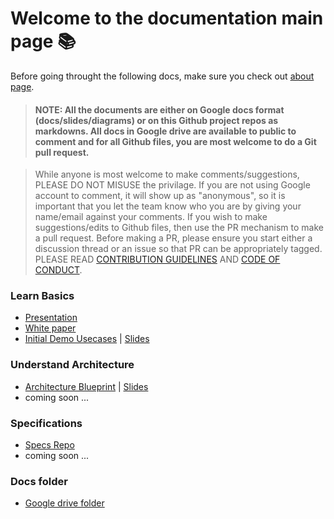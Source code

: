 # Welcome to the documentation main page :books:

Before going throught the following docs, make sure you check out [about page](https://github.com/G2P-Connect/common).

> #### NOTE: All the documents are either on Google docs format (docs/slides/diagrams) or on this Github project repos as markdowns. All docs in Google drive are available to public to comment and for all Github files, you are most welcome to do a Git pull request. 

> While anyone is most welcome to make comments/suggestions, PLEASE DO NOT MISUSE the privilage. If you are not using Google account to comment, it will show up as "anonymous", so it is important that you let the team know who you are by giving your name/email against your comments. If you wish to make suggestions/edits to Github files, then use the PR mechanism to make a pull request. Before making a PR, please ensure you start either a discussion thread or an issue so that PR can be appropriately tagged. PLEASE READ [CONTRIBUTION GUIDELINES](https://github.com/G2P-Connect/.github/blob/main/CONTRIBUTING.md) AND [CODE OF CONDUCT](https://github.com/G2P-Connect/.github/blob/main/CODE_OF_CONDUCT.md).

### Learn Basics
* [Presentation](https://docs.google.com/presentation/d/1vFAlyUTGwBNqFJMH6KITcM9WR6QgIx4XtGkk9DVnJzo/edit) 
* [White paper](https://docs.google.com/document/d/1zPibFG5AnJt2wmbdqKFg5JugAwP3FN6hAoo6UVE9oys/edit) 
* [Initial Demo Usecases](https://docs.google.com/document/d/10TaTP-cKjzW3EeioeNX1aD_Oaq7Fw7G6KP9l8mBenEo/edit) | [Slides](https://docs.google.com/presentation/d/1YNqDGVJa3Rl_AtejuJWzb6yRRBmumNhckk5p2njxJRw/edit)

### Understand Architecture
* [Architecture Blueprint](https://docs.google.com/document/d/1UlRsE-kurNqZhOpV1C7lwhbCsKQjIo1D16RJtZoY_4I/edit) | [Slides](https://docs.google.com/presentation/d/1iYSObP3BSTWpkSN5j0JYn-CO8t0kBcrunIVV2wGGSao/edit)
* coming soon ...

### Specifications
* [Specs Repo](https://github.com/G2P-Connect/specs)
* coming soon ...

### Docs folder
* [Google drive folder](https://drive.google.com/drive/u/1/folders/1wK7HfRHskf79eLEKIxVUK4G31HoTI3yb)
